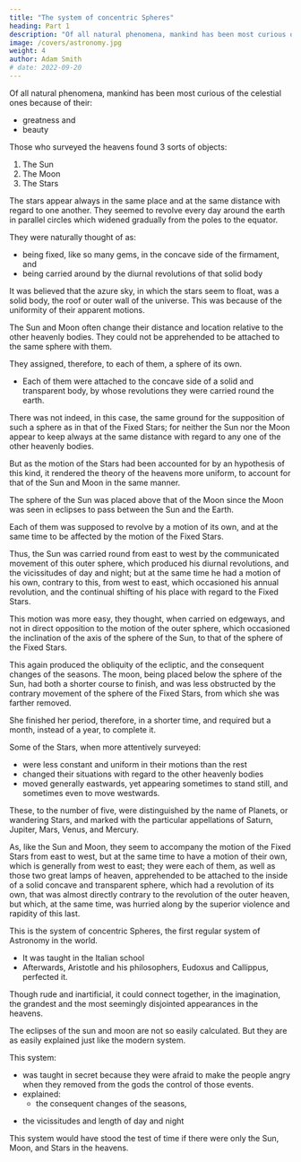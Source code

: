 ```yaml
---
title: "The system of concentric Spheres"
heading: Part 1
description: "Of all natural phenomena, mankind has been most curious of the celestial ones because of their"
image: /covers/astronomy.jpg
weight: 4
author: Adam Smith
# date: 2022-09-20
---
```




Of all natural phenomena, mankind has been most curious of the celestial ones because of their:
- greatness and
- beauty

Those who surveyed the heavens found 3 sorts of objects:

1. The Sun
2. The Moon
3. The Stars

The stars appear always in the same place and at the same distance with regard to one another. They seemed to revolve every day around the earth in parallel circles which widened gradually from the poles to the equator. 

They were naturally thought of as:
- being fixed, like so many gems, in the concave side of the firmament, and
- being carried around by the diurnal revolutions of that solid body

It was believed that the azure sky, in which the stars seem to float, was a solid body, the roof or outer wall of the universe. This was because of the uniformity of
their apparent motions.


The Sun and Moon often change their distance and location relative to the other heavenly bodies. They could not be apprehended to be attached to the same sphere with
them. 

They assigned, therefore, to each of them, a sphere of its own. 
- Each of them were attached to the concave side of a solid and transparent body, by whose revolutions they were carried round the earth. 

There was not indeed, in this case, the same ground for the supposition of such a sphere as in that of the Fixed Stars; for neither the Sun nor the Moon appear to keep always at the same distance with regard to any one of the other heavenly bodies. 

But as the motion of the Stars had been accounted for by an hypothesis of this kind, it rendered the theory of the heavens more uniform, to account for that of the Sun and Moon in the same manner. 

The sphere of the Sun was placed above that of the Moon since the Moon was seen in eclipses to pass between the Sun and the Earth. 

Each of them was supposed to revolve by a motion of its own, and at the same time to be affected by the motion of the Fixed Stars.

Thus, the Sun was carried round from east to west by the communicated movement of this outer sphere, which produced his diurnal revolutions, and the vicissitudes of day and night; but at the same time he had a motion of his own, contrary to this, from west to east, which occasioned his annual revolution, and the continual shifting of his place with regard to the Fixed Stars. 

This motion was more easy, they thought, when carried on edgeways, and not in direct opposition to the motion of the outer sphere, which occasioned the inclination of the axis of the sphere of the Sun, to that of the sphere of the Fixed Stars. 

This again produced the obliquity of the ecliptic, and the consequent changes of the seasons. The moon, being placed below the sphere of the Sun, had both a shorter course to finish, and was less obstructed by the contrary movement of the sphere of the Fixed Stars, from which she was farther removed. 

She finished her period, therefore, in a shorter time, and required but a month, instead of a year, to complete it.

Some of the Stars, when more attentively surveyed:
- were less constant and uniform in their motions than the rest
- changed their situations with regard to the other heavenly bodies
- moved generally eastwards, yet appearing sometimes to stand still, and sometimes even to move westwards.

These, to the number of five, were distinguished by the name of Planets, or wandering Stars, and
marked with the particular appellations of Saturn, Jupiter, Mars, Venus, and Mercury.

As, like the Sun and Moon, they seem to accompany the motion of the Fixed Stars from east to west, but at the same time to have a motion of their own, which is generally from west to east; they were each of them, as well as those two great lamps of heaven, apprehended to be attached to the inside of a solid concave and transparent sphere, which had a revolution of its own, that was almost directly contrary to the revolution of the outer heaven, but which, at the same time, was hurried along by the superior violence and rapidity of this last.

This is the system of concentric Spheres, the first regular system of Astronomy in the world.
- It was taught in the Italian school 
- Afterwards, Aristotle and his philosophers, Eudoxus and Callippus, perfected it.

Though rude and inartificial, it could connect together, in the imagination, the grandest and the most seemingly disjointed appearances in the heavens.

<!-- The motions of the most remarkable objects in the celestial regions, the Sun, the Moon, and the Fixed Stars, are sufficiently connected with one another by this hypothesis.  -->

The eclipses of the sun and moon are not so easily calculated. But they are as easily explained just like the modern system. 

This system:
- was taught in secret because they were afraid to make the people angry when they removed from the gods the control of those events.
- explained:
  -  the consequent changes of the seasons,
<!-- , which were apprehended to be the most terrible tokens of their impending vengeance. The obliquity of the ecliptic,  -->
  -  the vicissitudes and length of day and night

   <!-- and the different lengths of both days and nights, in the different seasons, correspond too, pretty exactly, with this ancient doctrine.  -->

This system would have stood the test of time if there were only the Sun, Moon, and Stars in the heavens.

<!-- , this old hypothesis might have stood the examination of all ages, and have gone down triumphant to the remotest posterity. -->

<!-- If it gained the belief of mankind by its plausibility, it attracted their wonder and admiration; sentiments that still more confirmed their belief, by the novelty and beauty of that view of nature which it presented to the imagination.  -->

